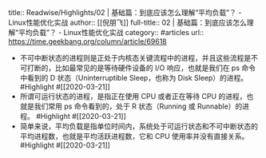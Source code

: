 title:: Readwise/Highlights/02 | 基础篇：到底应该怎么理解“平均负载”？ - Linux性能优化实战
author:: [[倪朋飞]]
full-title:: 02 | 基础篇：到底应该怎么理解“平均负载”？ - Linux性能优化实战
category:: #articles
url:: https://time.geekbang.org/column/article/69618
- 不可中断状态的进程则是正处于内核态关键流程中的进程，并且这些流程是不可打断的，比如最常见的是等待硬件设备的 I/O 响应，也就是我们在 ps 命令中看到的 D 状态（Uninterruptible Sleep，也称为 Disk Sleep）的进程。 #Highlight #[[2020-03-21]]
- 所谓可运行状态的进程，是指正在使用 CPU 或者正在等待 CPU 的进程，也就是我们常用 ps 命令看到的，处于 R 状态（Running 或 Runnable）的进程。 #Highlight #[[2020-03-21]]
- 简单来说，平均负载是指单位时间内，系统处于可运行状态和不可中断状态的平均进程数，也就是平均活跃进程数，它和 CPU 使用率并没有直接关系。 #Highlight #[[2020-03-21]]